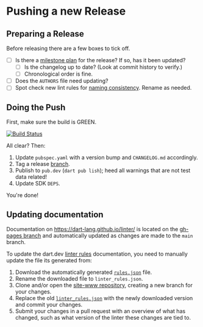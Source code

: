 # Pushing a new Release

## Preparing a Release

Before releasing there are a few boxes to tick off.

* [ ] Is there a [milestone plan](https://github.com/dart-lang/linter/issues?q=is%3Aopen+is%3Aissue+label%3Amilestone-plan) for the release? If so, has it been updated?
  * [ ] Is the changelog up to date? (Look at commit history to verify.)
  * [ ] Chronological order is fine.
* [ ] Does the `AUTHORS` file need updating?
* [ ] Spot check new lint rules for [naming consistency](https://github.com/dart-lang/linter/blob/main/doc/writing-lints.md).  Rename as needed.

## Doing the Push

First, make sure the build is GREEN.

[![Build Status](https://github.com/dart-lang/linter/workflows/linter/badge.svg)](https://github.com/dart-lang/linter/actions)

All clear?  Then:

  1. Update `pubspec.yaml` with a version bump and `CHANGELOG.md` accordingly.
  2. Tag a release [branch](https://github.com/dart-lang/linter/releases).
  3. Publish to `pub.dev` (`dart pub lish`); heed all warnings that are not test data related!
  4. Update SDK `DEPS`.

You're done!

## Updating documentation

Documentation on https://dart-lang.github.io/linter/ 
is located on the [gh-pages branch](https://github.com/dart-lang/linter/tree/gh-pages)
and automatically updated as changes are made to the `main` branch.

To update the dart.dev
[linter rules](https://dart.dev/tools/linter-rules) documentation,
you need to manually update the file its generated from:

  1. Download the automatically generated [`rules.json`](https://github.com/dart-lang/linter/blob/gh-pages/lints/machine/rules.json) file.
  2. Rename the downloaded file to `linter_rules.json`.
  3. Clone and/or open the [site-www repository](https://github.com/dart-lang/site-www),
     creating a new branch for your changes.
  4. Replace the old [`linter_rules.json`](https://github.com/dart-lang/site-www/blob/main/src/_data/linter_rules.json) 
     with the newly downloaded version and commit your changes.
  5. Submit your changes in a pull request with an overview of what has changed,
     such as what version of the linter these changes are tied to.
